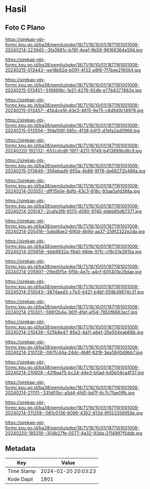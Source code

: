 # Hasil

## Foto C Plano

https://sirekap-obj-formc.kpu.go.id/ba38/pemilu/pdpr/18/71/16/10/01/1871161001008-20240214-223945--3fa3661c-b78f-4ea1-9b59-96166364e594.jpg

https://sirekap-obj-formc.kpu.go.id/ba38/pemilu/pdpr/18/71/16/10/01/1871161001008-20240215-013443--ee18b62d-b091-4f33-a9f6-7f7bee216064.jpg

https://sirekap-obj-formc.kpu.go.id/ba38/pemilu/pdpr/18/71/16/10/01/1871161001008-20240215-013451--51686f8c-1e21-4276-924b-e77b8377862e.jpg

https://sirekap-obj-formc.kpu.go.id/ba38/pemilu/pdpr/18/71/16/10/01/1871161001008-20240215-013457--45b4ce16-d3e3-4615-9e75-c8d949c14979.jpg

https://sirekap-obj-formc.kpu.go.id/ba38/pemilu/pdpr/18/71/16/10/01/1871161001008-20240215-013504--3fda106f-585c-4f38-b4f3-d7efa2ad0969.jpg

https://sirekap-obj-formc.kpu.go.id/ba38/pemilu/pdpr/18/71/16/10/01/1871161001008-20240220-192132--652cdcd8-19f7-4211-9749-b413899bd8c9.jpg

https://sirekap-obj-formc.kpu.go.id/ba38/pemilu/pdpr/18/71/16/10/01/1871161001008-20240215-013849--356ebad9-655a-4b88-9f78-da68272b489a.jpg

https://sirekap-obj-formc.kpu.go.id/ba38/pemilu/pdpr/18/71/16/10/01/1871161001008-20240214-203551--dff15b0e-8dfb-43c3-818c-93aa5a1d388a.jpg

https://sirekap-obj-formc.kpu.go.id/ba38/pemilu/pdpr/18/71/16/10/01/1871161001008-20240214-205147--2cafa3f8-6170-4560-9740-ebbb65d67371.jpg

https://sirekap-obj-formc.kpu.go.id/ba38/pemilu/pdpr/18/71/16/10/01/1871161001008-20240214-205418--5abd8ae2-690d-4b9d-aa37-258f2322e2da.jpg

https://sirekap-obj-formc.kpu.go.id/ba38/pemilu/pdpr/18/71/16/10/01/1871161001008-20240214-205656--bbb9632a-f9a0-48de-97fc-cf9c51e2615a.jpg

https://sirekap-obj-formc.kpu.go.id/ba38/pemilu/pdpr/18/71/16/10/01/1871161001008-20240214-205901--29dd5f5e-5f5b-4e7c-a4cf-605401e28dae.jpg

https://sirekap-obj-formc.kpu.go.id/ba38/pemilu/pdpr/18/71/16/10/01/1871161001008-20240214-210043--3874aed3-c7b3-4421-b4bf-059b39674c31.jpg

https://sirekap-obj-formc.kpu.go.id/ba38/pemilu/pdpr/18/71/16/10/01/1871161001008-20240214-210301--59912b4a-361f-4faf-a154-7850f6663ec1.jpg

https://sirekap-obj-formc.kpu.go.id/ba38/pemilu/pdpr/18/71/16/10/01/1871161001008-20240214-210439--525b8e47-85e2-4a11-a6e1-35e504eab68b.jpg

https://sirekap-obj-formc.kpu.go.id/ba38/pemilu/pdpr/18/71/16/10/01/1871161001008-20240214-210728--067fc44a-24dc-4b8f-82f8-3ea5840d9bb7.jpg

https://sirekap-obj-formc.kpu.go.id/ba38/pemilu/pdpr/18/71/16/10/01/1871161001008-20240214-210928--42f6aa75-bc24-44e3-b0ad-bd5b04ca4f37.jpg

https://sirekap-obj-formc.kpu.go.id/ba38/pemilu/pdpr/18/71/16/10/01/1871161001008-20240214-211111--331d01bc-a5d4-4fd5-bd7f-6c7c7fae0ffb.jpg

https://sirekap-obj-formc.kpu.go.id/ba38/pemilu/pdpr/18/71/16/10/01/1871161001008-20240214-211259--081c0136-8099-4352-813d-6f553356959e.jpg

https://sirekap-obj-formc.kpu.go.id/ba38/pemilu/pdpr/18/71/16/10/01/1871161001008-20240220-185319--304b27fe-0577-4a32-93da-2114997f5ddb.jpg


## Metadata

| Key        | Value               |
| ---------- | ------------------- |
| Time Stamp | 2024-02-20 20:03:23 |
| Kode Dapil | 1801                |



